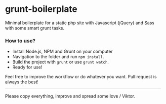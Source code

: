 # grunt-boilerplate

Minimal boilerplate for a static php site with Javascript (jQuery) and Sass with some smart grunt tasks.

### How to use?
- Install Node.js, NPM and Grunt on your computer
- Navigation to the folder and run `npm install`.
- Build the project with `grunt` or use `grunt watch`.
- Ready for use!

Feel free to improve the workflow or do whatever you want. Pull request is always the best!

---

Please copy everything, improve and spread some love / Viktor.
